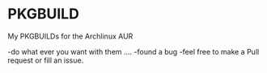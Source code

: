 # PKGBUILD

My PKGBUILDs for the Archlinux AUR

-do what ever you want with them ....
-found a bug -feel free to make a Pull request or fill an issue.
